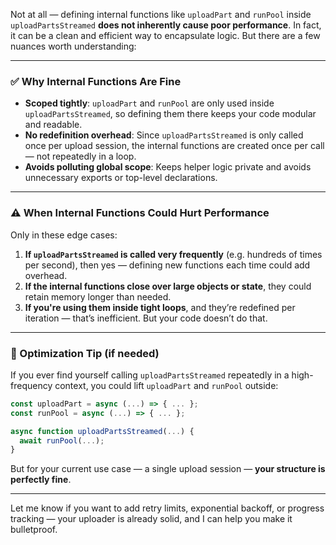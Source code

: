 Not at all — defining internal functions like `uploadPart` and `runPool` inside `uploadPartsStreamed` **does not inherently cause poor performance**. In fact, it can be a clean and efficient way to encapsulate logic. But there are a few nuances worth understanding:

---

### ✅ Why Internal Functions Are Fine

- **Scoped tightly**: `uploadPart` and `runPool` are only used inside `uploadPartsStreamed`, so defining them there keeps your code modular and readable.
- **No redefinition overhead**: Since `uploadPartsStreamed` is only called once per upload session, the internal functions are created once per call — not repeatedly in a loop.
- **Avoids polluting global scope**: Keeps helper logic private and avoids unnecessary exports or top-level declarations.

---

### ⚠️ When Internal Functions Could Hurt Performance

Only in these edge cases:

1. **If `uploadPartsStreamed` is called very frequently** (e.g. hundreds of times per second), then yes — defining new functions each time could add overhead.
2. **If the internal functions close over large objects or state**, they could retain memory longer than needed.
3. **If you're using them inside tight loops**, and they’re redefined per iteration — that’s inefficient. But your code doesn’t do that.

---

### 🧠 Optimization Tip (if needed)

If you ever find yourself calling `uploadPartsStreamed` repeatedly in a high-frequency context, you could lift `uploadPart` and `runPool` outside:

```ts
const uploadPart = async (...) => { ... };
const runPool = async (...) => { ... };

async function uploadPartsStreamed(...) {
  await runPool(...);
}
```

But for your current use case — a single upload session — **your structure is perfectly fine**.

---

Let me know if you want to add retry limits, exponential backoff, or progress tracking — your uploader is already solid, and I can help you make it bulletproof.